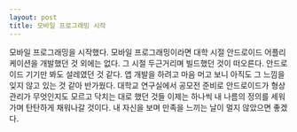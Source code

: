 ```yaml
---
layout: post
title: 모바일 프로그래밍 시작
---
```


모바일 프로그래밍을 시작했다. 모바일 프로그래밍이라면 대학 시절 안드로이드 어플리케이션을 개발했던 것 외에는 없다. 그 시절 두근거리며 빌드했던 것이 떠오른다. 안드로이드 기기만 봐도 설레였던 것 같다. 앱 개발을 하려고 마음 머고 보니 아직도 그 느낌을 잊지 않고 있는 것 같아 반가웠다. 대학교 연구실에서 공모전 준비로 안드로이드가 형상관리가 무엇인지도 모르고 닥치는 대로 했던 것들 이제는 하나씩 내 나름의 정의를 세워가며 탄탄하게 채워나갈 것이다. 내 자신을 보며 만족을 느끼는 날이 멀지 않았으면 좋겠다.

